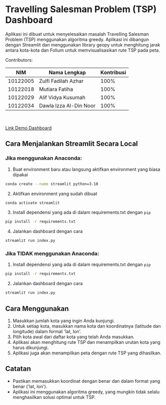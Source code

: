 # Travelling Salesman Problem (TSP) Dashboard

Aplikasi ini dibuat untuk menyelesaikan masalah Travelling Salesman Problem (TSP) menggunakan algoritma greedy. Aplikasi ini dibangun dengan Streamlit dan menggunakan library geopy untuk menghitung jarak antara kota-kota dan Folium untuk memvisualisasikan rute TSP pada peta.

Contributors:

| NIM | Nama Lengkap | Kontribusi |
|-----| -------------|-----------|
|10122005|Zulfi Fadilah Azhar|100%
|10122018|Mutiara Fatiha|100%
|10122029|Alif Vidya Kusumah|100%
|10122034|Dawla Izza Al-Din Noor | 100%

<br>

[Link Demo Dashboard](https://travelling-salesman-problem.streamlit.app/)

## Cara Menjalankan Streamlit Secara Local

### Jika menggunakan Anaconda:
1. Buat environment baru atau langsung aktifkan environment yang biasa dipakai
```bash
conda create --name streamlit python=3.10
```
2. Aktifkan environment yang sudah dibuat
```bash
conda activate streamlit
```
3. Install dependensi yang ada di dalam requirements.txt dengan `pip`
```bash
pip install -r requirements.txt
```
4. Jalankan dashboard dengan cara
```bash
streamlit run index.py
```

### Jika **TIDAK** menggunakan Anaconda:
1. Install dependensi yang ada di dalam requirements.txt dengan `pip`
```bash
pip install -r requirements.txt
```
2. Jalankan dashboard dengan cara
```bash
streamlit run index.py
```

## Cara Menggunakan

1. Masukkan jumlah kota yang ingin Anda kunjungi.
2. Untuk setiap kota, masukkan nama kota dan koordinatnya (latitude dan longitude) dalam format 'lat, lon'.
3. Pilih kota awal dari daftar kota yang telah Anda masukkan.
4. Aplikasi akan menghitung rute TSP dan menampilkan urutan kota yang harus dikunjungi.
5. Aplikasi juga akan menampilkan peta dengan rute TSP yang dihasilkan.

## Catatan

- Pastikan memasukkan koordinat dengan benar dan dalam format yang benar ('lat, lon').
- Aplikasi ini menggunakan algoritma greedy, yang mungkin tidak selalu menghasilkan solusi optimal untuk TSP.
